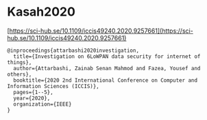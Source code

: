 # Kasah2020

[https://sci-hub.se/10.1109/iccis49240.2020.9257661](https://sci-hub.se/10.1109/iccis49240.2020.9257661)

```
@inproceedings{attarbashi2020investigation,
  title={Investigation on 6LoWPAN data security for internet of things},
  author={Attarbashi, Zainab Senan Mahmod and Fazea, Yousef and others},
  booktitle={2020 2nd International Conference on Computer and Information Sciences (ICCIS)},
  pages={1--5},
  year={2020},
  organization={IEEE}
}
```
